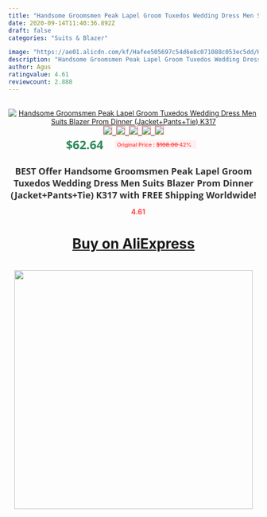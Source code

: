 ```yaml
---
title: "Handsome Groomsmen Peak Lapel Groom Tuxedos Wedding Dress Men Suits Blazer Prom Dinner (Jacket+Pants+Tie) K317"
date: 2020-09-14T11:40:36.892Z
draft: false
categories: "Suits & Blazer"

image: "https://ae01.alicdn.com/kf/Hafee505697c54d6e8c071088c053ec5dd/Handsome-Groomsmen-Peak-Lapel-Groom-Tuxedos-Wedding-Dress-Men-Suits-Blazer-Prom-Dinner-Jacket-Pants-Tie.jpg"
description: "Handsome Groomsmen Peak Lapel Groom Tuxedos Wedding Dress Men Suits Blazer Prom Dinner (Jacket+Pants+Tie) K317"
author: Agus
ratingvalue: 4.61
reviewcount: 2.888
---
```

<br>
<div style="text-align: center;">
<a href="https://s.click.aliexpress.com/e/_AoK32z" target="_blank" rel="nofollow noopener noreferrer"><img alt="Handsome Groomsmen Peak Lapel Groom Tuxedos Wedding Dress Men Suits Blazer Prom Dinner (Jacket+Pants+Tie) K317" class="magnifier-image" src="https://ae01.alicdn.com/kf/Hafee505697c54d6e8c071088c053ec5dd/Handsome-Groomsmen-Peak-Lapel-Groom-Tuxedos-Wedding-Dress-Men-Suits-Blazer-Prom-Dinner-Jacket-Pants-Tie.jpg_640x640.jpg">
<br>
<img style="border:1px solid salmon" src="https://ae01.alicdn.com/kf/Hafee505697c54d6e8c071088c053ec5dd/Handsome-Groomsmen-Peak-Lapel-Groom-Tuxedos-Wedding-Dress-Men-Suits-Blazer-Prom-Dinner-Jacket-Pants-Tie.jpg_120x120.jpg">&nbsp;&nbsp;<img style="border:1px solid salmon" src="https://ae01.alicdn.com/kf/H78425fd2ee374141bbe31c7f6c2915c9z/Handsome-Groomsmen-Peak-Lapel-Groom-Tuxedos-Wedding-Dress-Men-Suits-Blazer-Prom-Dinner-Jacket-Pants-Tie.jpg_120x120.jpg">&nbsp;&nbsp;<img style="border:1px solid salmon" src="https://ae01.alicdn.com/kf/H577c6017f7d34d11a96c1377393748a5X/Handsome-Groomsmen-Peak-Lapel-Groom-Tuxedos-Wedding-Dress-Men-Suits-Blazer-Prom-Dinner-Jacket-Pants-Tie.jpg_120x120.jpg">&nbsp;&nbsp;<img style="border:1px solid salmon" src="https://ae01.alicdn.com/kf/H595f037204124bb797cb031c49e287ac6/Handsome-Groomsmen-Peak-Lapel-Groom-Tuxedos-Wedding-Dress-Men-Suits-Blazer-Prom-Dinner-Jacket-Pants-Tie.jpg_120x120.jpg">&nbsp;&nbsp;<img style="border:1px solid salmon" src="https://ae01.alicdn.com/kf/H0aa24f28f7404f758397a6bbad9c07cf3/Handsome-Groomsmen-Peak-Lapel-Groom-Tuxedos-Wedding-Dress-Men-Suits-Blazer-Prom-Dinner-Jacket-Pants-Tie.jpg_120x120.jpg"></a></div><br0>
<div style="text-align: center;"><span style="background-color: white; border: 0px; box-sizing: border-box; color: seagreen; display: inline-block; font-family: &quot;open sans&quot; , &quot;arial&quot; , &quot;helvetica&quot; , sans-serif , &quot;heiti&quot;; font-size: 24px; font-stretch: inherit; font-weight: 700; line-height: inherit; margin: 0px 10px 0px 0px; padding: 0px; vertical-align: middle;">$62.64 </span>
<span style="background: rgb(255 , 241 , 241); border-radius: 3px; border: 0px; box-sizing: border-box; color: #ff4747; display: inline-block; font-family: inherit; font-size: 12px; font-stretch: inherit; font-style: inherit; font-variant: inherit; font-weight: 600; line-height: inherit; margin: 0px; padding: 2px 5px; transform: scale(0.9); vertical-align: middle;">Original Price : <b style="text-decoration: line-through;">$108.00 </b> 42%&nbsp;&nbsp;</span></div>
<h1 style="color: #333333; display: inline-block; font-family: &quot;open sans&quot; , &quot;arial&quot; , &quot;helvetica&quot; , sans-serif , &quot;heiti&quot;; font-size: 18px; font-stretch: inherit; font-weight: 700; text-align: center;">BEST Offer Handsome Groomsmen Peak Lapel Groom Tuxedos Wedding Dress Men Suits Blazer Prom Dinner (Jacket+Pants+Tie) K317 with FREE Shipping Worldwide!</h1>
<div style="color: #ff4747; text-align: center;">
<img src="https://4.bp.blogspot.com/-M0ZcTcb-5uY/XleCXlxnR4I/AAAAAAAAAEc/OrjgMkXV1oMQFaCRZj5HQwOCBcu3w1FegCPcBGAYYCw/s1600/star.png" style="height: 15px;">&nbsp;<b>4.61</b></div>
<div class="button_cont" align="center"><a class="buynow_a" href="https://s.click.aliexpress.com/e/_AoK32z" target="_blank" rel="nofollow noopener noreferrer"><H1>Buy on AliExpress</H1></a></div><br>
<div class="separator" style="clear: both; text-align: center;">
<img src="https://lh3.googleusercontent.com/-pTy5HemUv9M/XlePHvY0dAI/AAAAAAAAAE4/0nX5iRUoIWY8eMW9Dpxeirr157OZliDIgCLcBGAsYHQ/s1600/badge.gif" width="480">
</div>
